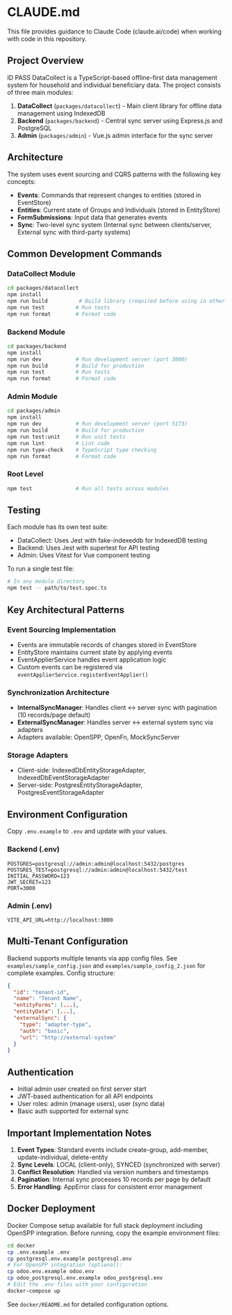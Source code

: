 # CLAUDE.md

This file provides guidance to Claude Code (claude.ai/code) when working with code in this repository.

## Project Overview

ID PASS DataCollect is a TypeScript-based offline-first data management system for household and individual beneficiary data. The project consists of three main modules:

1. **DataCollect** (`packages/datacollect`) - Main client library for offline data management using IndexedDB
2. **Backend** (`packages/backend`) - Central sync server using Express.js and PostgreSQL  
3. **Admin** (`packages/admin`) - Vue.js admin interface for the sync server

## Architecture

The system uses event sourcing and CQRS patterns with the following key concepts:

- **Events**: Commands that represent changes to entities (stored in EventStore)
- **Entities**: Current state of Groups and Individuals (stored in EntityStore)
- **FormSubmissions**: Input data that generates events
- **Sync**: Two-level sync system (Internal sync between clients/server, External sync with third-party systems)

## Common Development Commands

### DataCollect Module
```bash
cd packages/datacollect
npm install
npm run build          # Build library (required before using in other modules)
npm run test          # Run tests
npm run format        # Format code
```

### Backend Module
```bash
cd packages/backend
npm install
npm run dev           # Run development server (port 3000)
npm run build         # Build for production
npm run test          # Run tests
npm run format        # Format code
```

### Admin Module
```bash
cd packages/admin
npm install
npm run dev           # Run development server (port 5173)
npm run build         # Build for production
npm run test:unit     # Run unit tests
npm run lint          # Lint code
npm run type-check    # TypeScript type checking
npm run format        # Format code
```

### Root Level
```bash
npm test              # Run all tests across modules
```

## Testing

Each module has its own test suite:
- DataCollect: Uses Jest with fake-indexeddb for IndexedDB testing
- Backend: Uses Jest with supertest for API testing
- Admin: Uses Vitest for Vue component testing

To run a single test file:
```bash
# In any module directory
npm test -- path/to/test.spec.ts
```

## Key Architectural Patterns

### Event Sourcing Implementation
- Events are immutable records of changes stored in EventStore
- EntityStore maintains current state by applying events
- EventApplierService handles event application logic
- Custom events can be registered via `eventApplierService.registerEventApplier()`

### Synchronization Architecture
- **InternalSyncManager**: Handles client ↔ server sync with pagination (10 records/page default)
- **ExternalSyncManager**: Handles server ↔ external system sync via adapters
- Adapters available: OpenSPP, OpenFn, MockSyncServer

### Storage Adapters
- Client-side: IndexedDbEntityStorageAdapter, IndexedDbEventStorageAdapter
- Server-side: PostgresEntityStorageAdapter, PostgresEventStorageAdapter

## Environment Configuration

Copy `.env.example` to `.env` and update with your values.

### Backend (.env)
```env
POSTGRES=postgresql://admin:admin@localhost:5432/postgres
POSTGRES_TEST=postgresql://admin:admin@localhost:5432/test
INITIAL_PASSWORD=123
JWT_SECRET=123
PORT=3000
```

### Admin (.env)
```env
VITE_API_URL=http://localhost:3000
```

## Multi-Tenant Configuration

Backend supports multiple tenants via app config files. See `examples/sample_config.json` and `examples/sample_config_2.json` for complete examples. Config structure:
```json
{
  "id": "tenant-id",
  "name": "Tenant Name",
  "entityForms": [...],
  "entityData": [...],
  "externalSync": {
    "type": "adapter-type",
    "auth": "basic",
    "url": "http://external-system"
  }
}
```

## Authentication

- Initial admin user created on first server start
- JWT-based authentication for all API endpoints
- User roles: admin (manage users), user (sync data)
- Basic auth supported for external sync

## Important Implementation Notes

1. **Event Types**: Standard events include create-group, add-member, update-individual, delete-entity
2. **Sync Levels**: LOCAL (client-only), SYNCED (synchronized with server)
3. **Conflict Resolution**: Handled via version numbers and timestamps
4. **Pagination**: Internal sync processes 10 records per page by default
5. **Error Handling**: AppError class for consistent error management

## Docker Deployment

Docker Compose setup available for full stack deployment including OpenSPP integration. Before running, copy the example environment files:

```bash
cd docker
cp .env.example .env
cp postgresql.env.example postgresql.env
# For OpenSPP integration (optional):
cp odoo.env.example odoo.env
cp odoo_postgresql.env.example odoo_postgresql.env
# Edit the .env files with your configuration
docker-compose up
```

See `docker/README.md` for detailed configuration options.